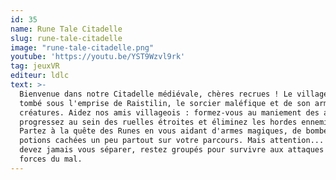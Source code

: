 ```yaml
---
id: 35
name: Rune Tale Citadelle
slug: rune-tale-citadelle
image: "rune-tale-citadelle.png"
youtube: 'https://youtu.be/YST9Wzvl9rk'
tag: jeuxVR
editeur: ldlc
text: >-
  Bienvenue dans notre Citadelle médiévale, chères recrues ! Le village est
  tombé sous l'emprise de Raistilin, le sorcier maléfique et de son armée de
  créatures. Aidez nos amis villageois : formez-vous au maniement des armes,
  progressez au sein des ruelles étroites et éliminez les hordes ennemies !
  Partez à la quête des Runes en vous aidant d'armes magiques, de bombes et de
  potions cachées un peu partout sur votre parcours. Mais attention... vous ne
  devez jamais vous séparer, restez groupés pour survivre aux attaques des
  forces du mal.
---
```


